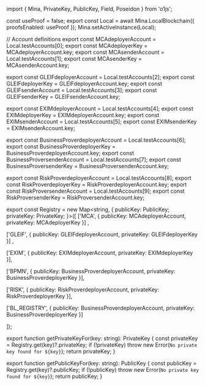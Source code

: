 import { Mina, PrivateKey, PublicKey, Field, Poseidon } from 'o1js';

const useProof = false;
export const Local = await Mina.LocalBlockchain({ proofsEnabled: useProof });
Mina.setActiveInstance(Local);

// Account definitions
export const MCAdeployerAccount = Local.testAccounts[0];
export const MCAdeployerKey = MCAdeployerAccount.key;
export const MCAsenderAccount = Local.testAccounts[1];
export const MCAsenderKey = MCAsenderAccount.key;

export const GLEIFdeployerAccount = Local.testAccounts[2];
export const GLEIFdeployerKey = GLEIFdeployerAccount.key;
export const GLEIFsenderAccount = Local.testAccounts[3];
export const GLEIFsenderKey = GLEIFsenderAccount.key;

export const EXIMdeployerAccount = Local.testAccounts[4];
export const EXIMdeployerKey = EXIMdeployerAccount.key;
export const EXIMsenderAccount = Local.testAccounts[5];
export const EXIMsenderKey = EXIMsenderAccount.key;

export const BusinessProverdeployerAccount = Local.testAccounts[6];
export const BusinessProverdeployerKey = BusinessProverdeployerAccount.key;
export const BusinessProversenderAccount = Local.testAccounts[7];
export const BusinessProversenderKey = BusinessProversenderAccount.key;

export const RiskProverdeployerAccount = Local.testAccounts[8];
export const RiskProverdeployerKey = RiskProverdeployerAccount.key;
export const RiskProversenderAccount = Local.testAccounts[9];
export const RiskProversenderKey = RiskProversenderAccount.key;


export const Registry = new Map<string, {
  publicKey: PublicKey;
  privateKey: PrivateKey;
}>([
  ['MCA', {
    publicKey: MCAdeployerAccount,
    privateKey: MCAdeployerKey
  }] ,

  ['GLEIF', {
    publicKey: GLEIFdeployerAccount,
    privateKey: GLEIFdeployerKey
  }] ,

  ['EXIM', {
    publicKey: EXIMdeployerAccount,
    privateKey: EXIMdeployerKey
  }],
  
  ['BPMN', {
    publicKey: BusinessProverdeployerAccount,
    privateKey: BusinessProverdeployerKey
  }],

  ['RISK', {
    publicKey: RiskProverdeployerAccount,
    privateKey: RiskProverdeployerKey
  }],

  ['BL_REGISTRY', {
    publicKey: BusinessProverdeployerAccount,
    privateKey: BusinessProverdeployerKey
  }]

  
]);

export function getPrivateKeyFor(key: string): PrivateKey {
  const privateKey = Registry.get(key)?.privateKey;
  if (!privateKey) throw new Error(`No private key found for ${key}`);
  return privateKey;
}


export function getPublicKeyFor(key: string): PublicKey {
  const publicKey = Registry.get(key)?.publicKey;
  if (!publicKey) throw new Error(`No private key found for ${key}`);
  return publicKey;
}
